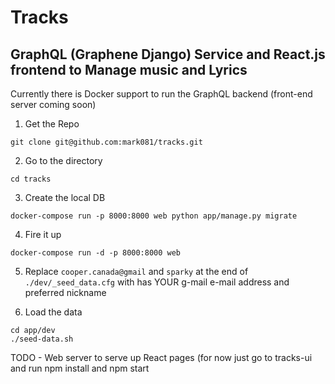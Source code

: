 # Tracks
## GraphQL (Graphene Django) Service and React.js frontend to Manage music and Lyrics

Currently there is Docker support to run the GraphQL backend (front-end server coming soon)

1. Get the Repo 
```
git clone git@github.com:mark081/tracks.git
```

2. Go to the directory
```
cd tracks
```

3. Create the local DB
```
docker-compose run -p 8000:8000 web python app/manage.py migrate
```

4. Fire it up
```
docker-compose run -d -p 8000:8000 web
```

5. Replace `cooper.canada@gmail` and `sparky` at the end of `./dev/_seed_data.cfg` with has YOUR g-mail e-mail address and preferred nickname

6. Load the data

```
cd app/dev
./seed-data.sh
```

TODO - Web server to serve up React pages (for now just go to tracks-ui and run npm install and npm start
